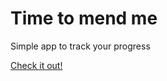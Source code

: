 # Time to mend me

Simple app to track your progress

[Check it out!](https://www.juliusz.muskala.eu/time-to-mend-me/)
